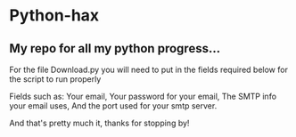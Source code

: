 # Python-hax

## My repo for all my python progress...

For the file Download.py you will need to put in the fields required below for the script to run properly

Fields such as:
  Your email,
  Your password for your email,
  The SMTP info your email uses,
  And the port used for your smtp server.

And that's pretty much it, thanks for stopping by!
